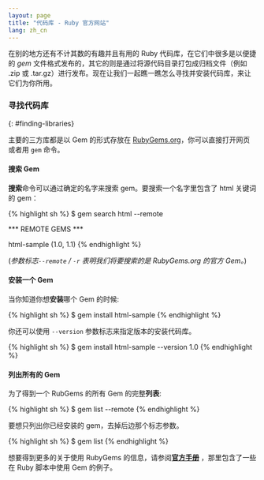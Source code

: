 ```yaml
---
layout: page
title: "代码库 - Ruby 官方网站"
lang: zh_cn
---
```


在别的地方还有不计其数的有趣并且有用的 Ruby 代码库，在它们中很多是以便捷的 *gem*
文件格式发布的，其它的则是通过将源代码目录打包成归档文件（例如 .zip 或
.tar.gz）进行发布。现在让我们一起瞧一瞧怎么寻找并安装代码库，来让它们为你所用。

### 寻找代码库
{: #finding-libraries}

主要的三方库都是以 Gem 的形式存放在 [RubyGems.org](http://rubygems.org)，你可以直接打开网页或者用 `gem` 命令。


#### 搜索 Gem

**搜索**命令可以通过确定的名字来搜索 gem。要搜索一个名字里包含了 html 关键词的 gem：

{% highlight sh %}
$ gem search html --remote

*** REMOTE GEMS ***

html-sample (1.0, 1.1)
{% endhighlight %}

(*参数标志`--remote` / `-r` 表明我们将要搜索的是 RubyGems.org 的官方 Gem。*)

#### 安装一个 Gem

当你知道你想**安装**哪个 Gem 的时候:

{% highlight sh %}
$ gem install html-sample
{% endhighlight %}

你还可以使用 `--version` 参数标志来指定版本的安装代码库。

{% highlight sh %}
$ gem install html-sample --version 1.0
{% endhighlight %}

#### 列出所有的 Gem

为了得到一个 RubGems 的所有 Gem 的完整**列表**\:

{% highlight sh %}
$ gem list --remote
{% endhighlight %}

要想只列出你已经安装的 gem，去掉后边那个标志参数。

{% highlight sh %}
$ gem list
{% endhighlight %}

想要得到更多的关于使用 RubyGems 的信息，请参阅[**官方手册**][10] ，那里包含了一些在 Ruby 脚本中使用 Gem 的例子。

[10]: http://rubygems.org/read/chapter/1
